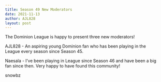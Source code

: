 ```yaml
---
title: Season 49 New Moderators
date: 2021-11-13
author: AJL828
layout: post
---
```

The Dominion League is happy to present three new moderators!

AJL828 - An aspiring young Dominion fan who has been playing in the League every season since Season 45. 

Naesala - I've been playing in League since Season 46 and have been a big fan since then. Very happy to have found this community!

snowbz